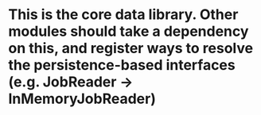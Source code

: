 # This is the core data library. Other modules should take a dependency on this, and register ways to resolve the persistence-based interfaces (e.g. JobReader -> InMemoryJobReader)